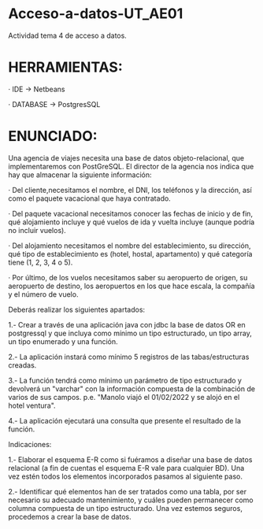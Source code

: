 # Acceso-a-datos-UT_AE01
Actividad tema 4 de acceso a datos.

# HERRAMIENTAS:

  · IDE -> Netbeans
  
  · DATABASE -> PostgresSQL


# ENUNCIADO:

Una agencia de viajes necesita una base de datos objeto-relacional, que implementaremos con PostGreSQL. El director de la agencia nos indica que hay que almacenar la siguiente información:

  · Del cliente,necesitamos el nombre, el DNI, los teléfonos y la dirección, así como el paquete vacacional que haya contratado.
  
  · Del paquete vacacional necesitamos conocer las fechas de inicio y de fin, qué alojamiento incluye y qué vuelos de ida y vuelta incluye (aunque podría no incluir vuelos).
  
  · Del alojamiento necesitamos el nombre del establecimiento, su dirección, qué tipo de establecimiento es (hotel, hostal, apartamento) y qué categoría tiene (1, 2, 3, 4 o 5).
  
  · Por último, de los vuelos necesitamos saber su aeropuerto de origen, su aeropuerto de destino, los aeropuertos en los que hace escala, la compañía y el número de vuelo.


Deberás realizar los siguientes apartados:

  1.- Crear a través de una aplicación java con jdbc la base de datos OR en postgressql  y que incluya como mínimo un tipo estructurado, un tipo array, un tipo enumerado y una función.
  
  2.- La aplicación instará como mínimo 5 registros de las tabas/estructuras creadas.
  
  3.- La función tendrá como mínimo un parámetro de tipo estructurado y devolverá un "varchar" con la información compuesta de la combinación de varios de sus campos. p.e. "Manolo viajó el 01/02/2022 y se alojó en el hotel ventura".
  
  4.- La aplicación ejecutará una consulta que presente el resultado de la función.


Indicaciones:

  1.- Elaborar el esquema E-R como si fuéramos a diseñar una base de datos relacional (a fin de cuentas el esquema E-R vale para cualquier BD). Una vez estén todos los elementos incorporados pasamos al siguiente paso.
 
  2.- Identificar qué elementos han de ser tratados como una tabla, por ser necesario su adecuado mantenimiento,  y cuáles pueden permanecer como columna compuesta de un tipo estructurado. Una vez estemos seguros, procedemos a crear la base de datos.

